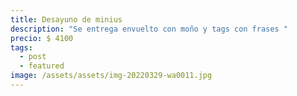 ```yaml
---
title: Desayuno de minius
description: "Se entrega envuelto con moño y tags con frases "
precio: $ 4100
tags:
  - post
  - featured
image: /assets/assets/img-20220329-wa0011.jpg
---
```

